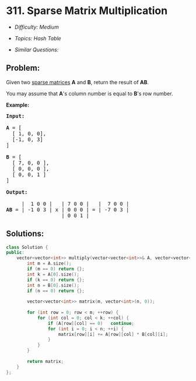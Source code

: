 # 311. Sparse Matrix Multiplication

* *Difficulty: Medium*

* *Topics: Hash Table*

* *Similar Questions:*

## Problem:

<p>Given two <a href="https://en.wikipedia.org/wiki/Sparse_matrix" target="_blank">sparse matrices</a> <b>A</b> and <b>B</b>, return the result of <b>AB</b>.</p>

<p>You may assume that <b>A</b>&#39;s column number is equal to <b>B</b>&#39;s row number.</p>

<p><b>Example:</b></p>

<pre>
<b>Input:

</b><strong>A</strong> = [
  [ 1, 0, 0],
  [-1, 0, 3]
]

<strong>B</strong> = [
  [ 7, 0, 0 ],
  [ 0, 0, 0 ],
  [ 0, 0, 1 ]
]

<strong>Output:</strong>

     |  1 0 0 |   | 7 0 0 |   |  7 0 0 |
<b>AB</b> = | -1 0 3 | x | 0 0 0 | = | -7 0 3 |
                  | 0 0 1 |
</pre>

## Solutions:

```c++
class Solution {
public:
    vector<vector<int>> multiply(vector<vector<int>>& A, vector<vector<int>>& B) {
        int m = A.size();
        if (m == 0) return {};
        int k = A[0].size();
        if (k == 0) return {};
        int n = B[0].size();
        if (n == 0) return {};
        
        vector<vector<int>> matrix(m, vector<int>(n, 0));
        
        for (int row = 0; row < m; ++row) {
            for (int col = 0; col < k; ++col) {
                if (A[row][col] == 0)   continue;
                for (int i = 0; i < n; ++i) {
                    matrix[row][i] += A[row][col] * B[col][i];
                }
            }
        }
        
        return matrix;
    }
};
```
